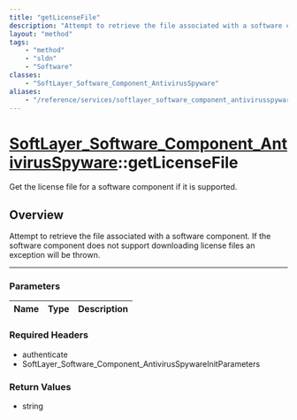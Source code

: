 ```yaml
---
title: "getLicenseFile"
description: "Attempt to retrieve the file associated with a software component.  If the software component does not support downloadi... "
layout: "method"
tags:
    - "method"
    - "sldn"
    - "Software"
classes:
    - "SoftLayer_Software_Component_AntivirusSpyware"
aliases:
    - "/reference/services/softlayer_software_component_antivirusspyware/getLicenseFile"
---
```

# [SoftLayer_Software_Component_AntivirusSpyware](/reference/services/SoftLayer_Software_Component_AntivirusSpyware)::getLicenseFile

Get the license file for a software component if it is supported.


## Overview 
Attempt to retrieve the file associated with a software component.  If the software component does not support downloading license files an exception will be thrown. 

-----

### Parameters 
|Name | Type | Description |
| --- | --- | --- |


### Required Headers
* authenticate
* SoftLayer_Software_Component_AntivirusSpywareInitParameters


### Return Values
* string




